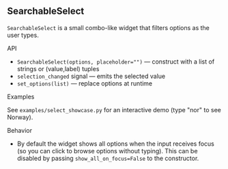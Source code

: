 ## SearchableSelect

`SearchableSelect` is a small combo-like widget that filters options as the user types.

API

- `SearchableSelect(options, placeholder="")` — construct with a list of strings or (value,label) tuples
- `selection_changed` signal — emits the selected value
- `set_options(list)` — replace options at runtime

Examples

See `examples/select_showcase.py` for an interactive demo (type "nor" to see Norway).

Behavior

- By default the widget shows all options when the input receives focus (so you can click to browse options without typing). This can be disabled by passing `show_all_on_focus=False` to the constructor.
